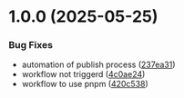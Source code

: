 # 1.0.0 (2025-05-25)


### Bug Fixes

* automation of publish process ([237ea31](https://github.com/amoorihesham/project-starter/commit/237ea318ccbfe918d5169bf8ecef6053625b0be8))
* workflow not triggerd ([4c0ae24](https://github.com/amoorihesham/project-starter/commit/4c0ae24b84c90eebe36a7f5b52247a182ef76230))
* workflow to use pnpm ([420c538](https://github.com/amoorihesham/project-starter/commit/420c538733084a75577616f9f6b96079f0a8ddad))
